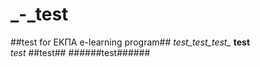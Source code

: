 # _-_test
##test for ΕΚΠΑ e-learning program##
*test_test_test_*
**test**                    
*test*
##test##
######test######
